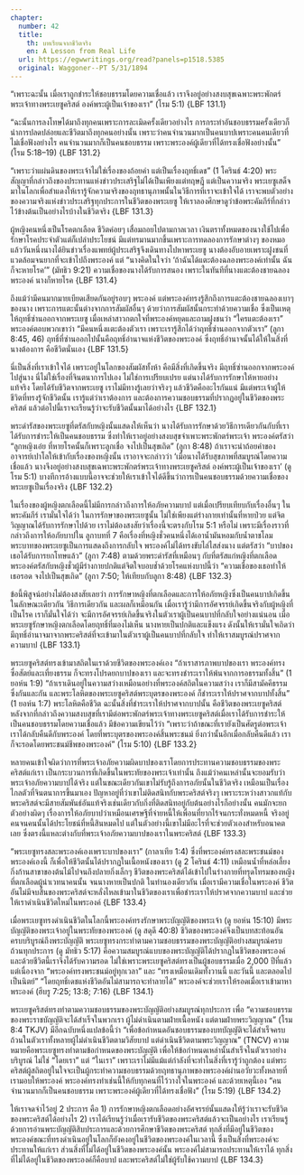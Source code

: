 ```yaml
---
chapter:
  number: 42
  title:
    th: บทเรียนจากชีวิตจริง
    en: A Lesson from Real Life
  url: https://egwwritings.org/read?panels=p1518.5385
  original: Waggoner--PT 5/31/1894
---
```


“เพราะฉะนั้น เมื่อเราถูกชำระให้ชอบธรรมโดยความเชื่อแล้ว เราจึงอยู่อย่างสงบสุขเฉพาะพระพักตร์พระเจ้าทางพระเยซูคริสต์ องค์พระผู้เป็นเจ้าของเรา” (โรม 5:1) {LBF 131.1}

“ฉะนั้นการลงโทษได้มาถึงทุกคนเพราะการละเมิดครั้งเดียวอย่างไร การกระทำอันชอบธรรมครั้งเดียวก็นำการปลดปล่อยและชีวิตมาถึงทุกคนอย่างนั้น เพราะว่าคนจำนวนมากเป็นคนบาปเพราะคนคนเดียวที่ไม่เชื่อฟังอย่างไร คนจำนวนมากก็เป็นคนชอบธรรม เพราะพระองค์ผู้เดียวที่ได้ทรงเชื่อฟังอย่างนั้น” (โรม 5:18–19) {LBF 131.2}

“เพราะว่าแผ่นดินของพระเจ้าไม่ใช่เรื่องของถ้อยคำ แต่เป็นเรื่องฤทธิ์เดช” (1 โครินธ์ 4:20) พระสัญญาที่กล่าวถึงของประทานแห่งข่าวประเสริฐไม่ได้เป็นเพียงแต่ทฤษฎี แต่เป็นความจริง พระเยซูเสด็จมาในโลกเพื่อสำแดงให้เรารู้จักความจริงของฤทธานุภาพนั้นในวิธีการที่เราจะเข้าใจได้ เราจะพบตัวอย่างของความจริงแห่งข่าวประเสริฐทุกประการในชีวิตของพระเยซู ให้เราลองศึกษาดูว่าข้อพระคัมภีร์ที่กล่าวไว้ข้างต้นเป็นอย่างไรบ้างในชีวิตจริง {LBF 131.3}

ผู้หญิงคนหนึ่งเป็นโรคตกเลือด ชีวิตค่อยๆ เสื่อมถอยไปตามกาลเวลา เงินตราทั้งหมดของนางใช้ไปเพื่อรักษาโรคประจำตัวแต่ก็เปล่าประโยชน์ มีแต่ทรมานมากขึ้นเพราะการทดลองการรักษาต่างๆ ของหมอ แล้ววันหนึ่งนางได้ยินข่าวเรื่องแพทย์ผู้ประเสริฐจึงเดินทางไปหาพระเยซู นางต้องอับอายเพราะฝูงชนที่แวดล้อมจนยากที่จะเข้าไปถึงพระองค์ แต่ “นางคิดในใจว่า ‘ถ้าฉันได้แตะต้องฉลองพระองค์เท่านั้น ฉันก็จะหายโรค’” (มัทธิว 9:21) ความเชื่อของนางได้รับการสนอง เพราะในทันทีที่นางแตะต้องชายฉลองพระองค์ นางก็หายโรค {LBF 131.4}

ถึงแม้ว่ามีคนมากมายเบียดเสียดกันอยู่รอบๆ พระองค์ แต่พระองค์ทรงรู้สึกถึงการแตะต้องชายฉลองเบาๆ ของนาง เพราะการแตะนั้นต่างจากการสัมผัสอื่นๆ ด้วยว่าการสัมผัสนั้นกระทำด้วยความเชื่อ ซึ่งเป็นเหตุให้ฤทธิ์ซ่านออกจากพระเยซู เมื่อเหล่าสาวกตกใจที่พระองค์หยุดและถามฝูงชนว่า “ใครแตะต้องเรา” พระองค์ตอบพวกเขาว่า “มีคนหนึ่งแตะต้องตัวเรา เพราะเรารู้สึกได้ว่าฤทธิ์ซ่านออกจากตัวเรา” (ลูกา 8:45, 46) ฤทธิ์ที่ซ่านออกไปนั้นคือฤทธิ์อำนาจแห่งชีวิตของพระองค์ ซึ่งฤทธิ์อำนาจนั้นได้ให้ในสิ่งที่นางต้องการ คือชีวิตนั่นเอง {LBF 131.5}

นี่เป็นสิ่งที่เราเข้าใจได้ เพราะอยู่ในโลกของสัมผัสทั้งห้า คือมีสิ่งที่เกิดขึ้นจริง มีฤทธิ์ซ่านออกจากพระองค์ไปสู่นาง นี่ไม่ใช่เรื่องที่จินตนาการไปเอง ไม่ใช่การเปรียบเปรย แต่นางได้รับการรักษาให้หายอย่างแท้จริง โดยได้รับชีวิตจากพระเยซู เราไม่มีทางรู้เลยว่าจริงๆ แล้วชีวิตคืออะไรกันแน่ มีแต่พระเจ้าผู้ให้ชีวิตที่ทรงรู้จักชีวิตนั้น เรารู้แต่ว่าเราต้องการ และต้องการความชอบธรรมที่ปรากฏอยู่ในชีวิตของพระคริสต์ แล้วต่อไปนี้เราจะเรียนรู้ว่าจะรับชีวิตนั้นมาได้อย่างไร {LBF 132.1}

พระดำรัสของพระเยซูที่ตรัสกับหญิงนั้นแสดงให้เห็นว่า นางได้รับการรักษาด้วยวิธีการเดียวกันกับที่เราได้รับการชำระให้เป็นคนชอบธรรม ซึ่งทำให้เราอยู่อย่างสงบสุขจำเพาะพระพักตร์พระเจ้า พระองค์ตรัสว่า “ลูกหญิงเอ๋ย ที่หายโรคนั้นก็เพราะลูกเชื่อ จงไปเป็นสุขเถิด” (ลูกา 8:48) ถ้าเราจะนำถ้อยคำของอาจารย์เปาโลให้เข้ากับเรื่องของหญิงนั้น เราอาจจะกล่าวว่า ‘เมื่อนางได้รับสุขภาพที่สมบูรณ์โดยความเชื่อแล้ว นางจึงอยู่อย่างสงบสุขเฉพาะพระพักตร์พระเจ้าทางพระเยซูคริสต์ องค์พระผู้เป็นเจ้าของเรา’ (ดู โรม 5:1) บางทีการอ้างแบบนี้อาจจะช่วยให้เราเข้าใจได้ดีขึ้นว่าการเป็นคนชอบธรรมด้วยความเชื่อของพระเยซูเป็นเรื่องจริง {LBF 132.2}

ในเรื่องของผู้หญิงตกเลือดนี้ไม่มีการกล่าวถึงการให้อภัยความบาป แต่เมื่อเปรียบเทียบกับเรื่องอื่นๆ ในพระคัมภีร์ เรามั่นใจได้ว่า ในการรักษาของพระเยซูนั้น ไม่ใช่เพียงแต่ร่างกายเท่านั้นที่หายป่วย แต่จิตวิญญาณได้รับการรักษาไปด้วย เราไม่ต้องสงสัยว่าเรื่องนี้จะตรงกับโรม 5:1 หรือไม่ เพราะมีเรื่องราวที่กล่าวถึงการให้อภัยบาปใน ลูกาบทที่ 7 คือเรื่องที่หญิงชั่วคนหนึ่งได้เอาน้ำมันหอมกับน้ำตาชโลมพระบาทของพระเยซูเป็นการแสดงถึงการกลับใจ พระองค์ไม่ได้ทรงขับไล่ไสส่งนาง แต่ตรัสว่า “บาปของเธอได้รับการยกโทษแล้ว” (ลูกา 7:48) ตามด้วยพระดำรัสที่เหมือนๆ กับที่ตรัสแก่หญิงที่ตกเลือด พระองค์ตรัสกับหญิงชั่วผู้มีร่างกายปกติแต่จิตใจบอบช้ำด้วยโรคแห่งบาปนี้ว่า “ความเชื่อของเธอทำให้เธอรอด จงไปเป็นสุขเถิด” (ลูกา 7:50; ให้เทียบกับลูกา 8:48) {LBF 132.3}

ข้อนี้พิสูจน์อย่างไม่ต้องสงสัยเลยว่า การรักษาหญิงที่ตกเลือดและการให้อภัยหญิงซึ่งเป็นคนบาปเกิดขึ้นในลักษณะเดียวกัน วิธีการเดียวกัน และผลก็เหมือนกัน เมื่อเรารู้ว่ามีการอัศจรรย์เกิดขึ้นจริงกับผู้หญิงที่เป็นโรค เราก็มั่นใจได้ว่า จะมีการอัศจรรย์เกิดขึ้นจริงในตัวเราผู้เป็นคนบาปที่กลับใจอย่างแน่นอน เมื่อพระเยซูรักษาหญิงตกเลือดโดยฤทธิ์ที่มองไม่เห็น นางหายเป็นปกติและแข็งแรง ดังนั้นให้เรามั่นใจเถิดว่ามีฤทธิ์อำนาจมาจากพระคริสต์ที่จะเข้ามาในตัวเราผู้เป็นคนบาปที่กลับใจ ทำให้เราสมบูรณ์ปราศจากความบาป {LBF 133.1}

พระเยซูคริสต์ทรงเข้ามาสถิตในเราด้วยชีวิตของพระองค์เอง “ถ้าเราสารภาพบาปของเรา พระองค์ทรงซื่อสัตย์และเที่ยงธรรม ก็จะทรงโปรดยกบาปของเรา และจะทรงชำระเราให้พ้นจากการอธรรมทั้งสิ้น” (1 ยอห์น 1:9) “ถ้าเราเดินอยู่ในความสว่างเหมือนอย่างที่พระองค์สถิตในความสว่าง เราก็มีสามัคคีธรรมซึ่งกันและกัน และพระโลหิตของพระเยซูคริสต์พระบุตรของพระองค์ ก็ชำระเราให้ปราศจากบาปทั้งสิ้น” (1 ยอห์น 1:7) พระโลหิตคือชีวิต ฉะนั้นสิ่งที่ชำระเราให้ปราศจากบาปนั้น คือชีวิตของพระเยซูคริสต์ หลังจากที่กล่าวถึงความสงบสุขที่เรามีต่อพระพักตร์พระเจ้าทางพระเยซูคริสต์เมื่อเราได้รับการชำระให้เป็นคนชอบธรรมโดยความเชื่อแล้ว มีข้อความเขียนไว้ว่า “เพราะว่าถ้าขณะที่เรายังเป็นศัตรูต่อพระเจ้าเราได้กลับคืนดีกับพระองค์ โดยที่พระบุตรของพระองค์สิ้นพระชนม์ ยิ่งกว่านั้นอีกเมื่อกลับคืนดีแล้ว เราก็จะรอดโดยพระชนม์ชีพของพระองค์” (โรม 5:10) {LBF 133.2}

หลายคนเข้าใจผิดว่าการที่พระเจ้าอภัยความผิดบาปของเราโดยการประทานความชอบธรรมของพระคริสต์แก่เรา เป็นกระบวนการที่เกิดขึ้นในพระทัยของพระเจ้าเท่านั้น ถึงแม้ว่าคนเหล่านั้นจะยอมรับว่าพระเจ้าอภัยความบาปได้จริง แต่ในขณะเดียวกันเขาไม่รับรู้ถึงการอภัยนั้นในชีวิตจริง เหมือนเป็นเรื่องไกลตัวที่จินตนาการขึ้นมาเอง ปัญหาอยู่ที่ว่าเขาไม่ติดสนิทกับพระคริสต์จริงๆ เพราะระหว่างสาวกแท้กับพระคริสต์จะมีสายสัมพันธ์อันแท้จริงเช่นเดียวกับกิ่งที่ติดสนิทอยู่กับต้นอย่างไรก็อย่างนั้น คนมักจะยกตัวอย่างผิดๆ เรื่องการให้อภัยบาปว่าเหมือนเศรษฐีที่จ่ายหนี้ให้เพื่อนที่ยากไร้จนกระทั่งหมดหนี้ จริงอยู่คนจนคนนั้นได้ประโยชน์ที่หนี้สินหมดไป แต่ในตัวอย่างนี้เขาไม่มีอะไรที่จะช่วยตัวเองสำหรับอนาคตเลย ซึ่งตรงนี้แหละต่างกับที่พระเจ้าอภัยความบาปของเราในพระคริสต์ {LBF 133.3}

“พระเยซูทรงสละพระองค์เองเพราะบาปของเรา” (กาลาเทีย 1:4) ซึ่งที่พระองค์ทรงสละพระชนม์ของพระองค์เองนี้ ก็เพื่อให้ชีวิตนั้นได้ปรากฏในเนื้อหนังของเรา (ดู 2 โครินธ์ 4:11) เหมือนน้ำที่หล่อเลี้ยงกิ่งก้านสาขาของต้นไม้ไปจนถึงปลายกิ่งเล็กๆ ชีวิตของพระคริสต์ได้เข้าไปในร่างกายที่ทรุดโทรมของหญิงที่ตกเลือดผู้น่าเวทนาคนนั้น จนนางหายเป็นปกติ ในทำนองเดียวกัน เมื่อเรามีความเชื่อในพระองค์ ชีวิตอันไม่มีจบสิ้นของพระคริสต์จะหลั่งไหลเข้ามาในชีวิตของเราเพื่อชำระเราให้ปราศจากความบาป และช่วยให้เราดำเนินชีวิตใหม่ในพระองค์ {LBF 133.4}

เมื่อพระเยซูทรงดำเนินชีวิตในโลกนี้พระองค์ทรงรักษาพระบัญญัติของพระเจ้า (ดู ยอห์น 15:10) มีพระบัญญัติของพระเจ้าอยู่ในพระทัยของพระองค์ (ดู สดุดี 40:8) ชีวิตของพระองค์จึงเป็นบทสะท้อนอันครบบริบูรณ์ถึงพระบัญญัติ พระเยซูทรงกระทำตามความชอบธรรมของพระบัญญัติอย่างสมบูรณ์ครบถ้วนทุกประการ (ดู มัทธิว 5:17) คือความสมบูรณ์แบบของพระบัญญัติได้ปรากฏในชีวิตของพระองค์ และด้วยชีวิตนี้เราจึงได้รับความรอด ไม่ใช่เพราะพระเยซูคริสต์ทรงเป็นผู้ชอบธรรมเมื่อ 2,000 ปีที่แล้ว แต่เนื่องจาก “พระองค์ทรงพระชนม์อยู่ทุกเวลา” และ “ทรงเหมือนเดิมทั้งวานนี้ และวันนี้ และตลอดไปเป็นนิตย์” “โดยฤทธิ์เดชแห่งชีวิตอันไม่สามารถจะทำลายได้” พระองค์จะช่วยเราให้รอดเมื่อเราเข้ามาหาพระองค์ (ฮีบรู 7:25; 13:8; 7:16) {LBF 134.1}

พระเยซูคริสต์ทรงทำตามความชอบธรรมของพระบัญญัติอย่างสมบูรณ์ทุกประการ เพื่อ “ความชอบธรรมของพระราชบัญญัติจะได้สำเร็จในพวกเรา ผู้ไม่ดำเนินตามฝ่ายเนื้อหนัง แต่ตามฝ่ายพระวิญญาณ” (โรม 8:4 TKJV) มีอีกฉบับหนึ่งแปลข้อนี้ว่า “เพื่อข้อกำหนดอันชอบธรรมของบทบัญญัติจะได้สำเร็จครบถ้วนในตัวเราทั้งหลายผู้ไม่ดำเนินชีวิตตามวิสัยบาป แต่ดำเนินชีวิตตามพระวิญญาณ” (TNCV) ความหมายคือพระเยซูทรงทำตามข้อกำหนดของพระบัญญัติ เพื่อให้ข้อกำหนดเหล่านั้นสำเร็จในตัวเราอย่างบริบูรณ์ ไม่ใช่ “โดยเรา” แต่ “ในเรา” เพราะเราไม่มีแม้แต่กำลังที่จะทำในสิ่งที่เรารู้ว่าถูกต้อง แต่พระคริสต์ผู้สถิตอยู่ในใจจะเป็นผู้กระทำความชอบธรรมด้วยฤทธานุภาพของพระองค์ผ่านอวัยวะทั้งหลายที่เรามอบให้พระองค์ พระองค์ทรงทำเช่นนี้ให้กับทุกคนที่ไว้วางใจในพระองค์ และด้วยเหตุนี้เอง “คนจำนวนมากก็เป็นคนชอบธรรม เพราะพระองค์ผู้เดียวที่ได้ทรงเชื่อฟัง” (โรม 5:19) {LBF 134.2}

ให้เราจดจำไว้อยู่ 2 ประการ คือ 1) การรักษาหญิงตกเลือดอย่างอัศจรรย์นั้นแสดงให้รู้ว่าเราจะรับชีวิตของพระคริสต์ได้อย่างไร 2) เราได้เรียนรู้ว่าเมื่อเรารับชีวิตของพระคริสต์แล้วจะเป็นอย่างไร เราเรียนรู้ด้วยการอ่านพระบัญญัติสิบประการและด้วยการศึกษาชีวิตของพระคริสต์ ทุกสิ่งที่มีอยู่ในชีวิตของพระองค์ขณะที่ทรงดำเนินอยู่ในโลกก็ยังคงอยู่ในชีวิตของพระองค์ในเวลานี้ ซึ่งเป็นสิ่งที่พระองค์จะประทานให้แก่เรา ส่วนสิ่งที่ไม่ได้อยู่ในชีวิตของพระองค์นั้น พระองค์ไม่สามารถประทานให้เราได้ ทุกสิ่งที่ไม่ได้อยู่ในชีวิตของพระองค์ก็คือบาป และพระคริสต์ไม่ใช่ผู้รับใช้ความบาป {LBF 134.3}
